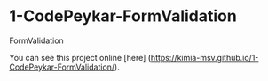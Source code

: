 # 1-CodePeykar-FormValidation

 FormValidation
 
You can see this project online [here] (https://kimia-msv.github.io/1-CodePeykar-FormValidation/).
